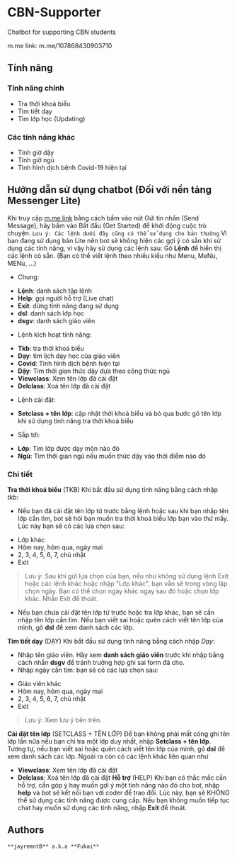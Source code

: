 # CBN-Supporter
Chatbot for supporting CBN students

m.me link: m.me/107868430903710

## Tính năng

### Tính năng chính

* Tra thời khoá biểu
* Tìm tiết dạy
* Tìm lớp học (Updating)

### Các tính năng khác

* Tính giờ dậy
* Tính giờ ngủ
* Tình hình dịch bệnh Covid-19 hiện tại

## Hướng dẫn sử dụng chatbot (Đối với nền tảng Messenger Lite)

Khi truy cập [m.me link](m.me/107868430903710) bằng cách bấm vào nút Gửi tin nhắn (Send Message), hãy bấm vào Bắt đầu (Get Started) để khởi động cuộc trò chuyện.
``
Lưu ý: Các lệnh dưới đây cũng có thể sử dụng cho bản thường
``
Vì bạn đang sử dụng bản Lite nên bot sẽ không hiện các gợi ý có sẵn khi sử dụng các tính năng, vì vậy hãy sử dụng các lệnh sau:
Gõ **Lệnh** để hiển thị các lệnh có sẵn.
(Bạn có thể viết lệnh theo nhiều kiểu như Menu, MeNu, MENu, ...)
* Chung:
- **Lệnh**: danh sách tập lệnh
- **Help**: gọi người hỗ trợ (Live chat)
- **Exit**: dừng tính năng đang sử dụng
- **dsl**:  danh sách lớp học
- **dsgv**: danh sách giáo viên
* Lệnh kích hoạt tính năng:
- **Tkb**: tra thời khoá biểu
- **Dạy**: tìm lịch dạy học của giáo viên
- **Covid**: Tình hình dịch bệnh hiện tại
- **Dậy**: Tìm thời gian thức dậy dựa theo công thức ngủ
- **Viewclass**: Xem tên lớp đã cài đặt
- **Delclass**:  Xoá tên lớp đã cài đặt
* Lệnh cài đặt:
- **Setclass + tên lớp**: cập nhật thời khoá biểu và bỏ qua bước gõ tên lớp khi sử dụng tính năng tra thời khoá biểu
* Sắp tới:
- **Lớp**: Tìm lớp được dạy môn nào đó
- **Ngủ**:  Tìm thời gian ngủ nếu muốn thức dậy vào thời điểm nào đó

### Chi tiết

**Tra thời khoá biểu** (TKB)
Khi bắt đầu sử dụng tính năng bằng cách nhập *tkb*:
* Nếu bạn đã cài đặt tên lớp từ trước bằng lệnh hoặc sau khi bạn nhập tên lớp cần tìm, bot sẽ hỏi bạn muốn tra thời khoá biểu lớp bạn vào thứ mấy. Lúc này bạn sẽ có các lựa chọn sau:
- Lớp khác
- Hôm nay, hôm qua, ngày mai
- 2, 3, 4, 5, 6, 7, chủ nhật
- Exit
> Lưu ý: Sau khi gửi lựa chọn của bạn, nếu như không sử dụng lệnh Exit hoặc các lệnh khác hoặc nhập "Lớp khác", bạn vẫn sẽ trong vòng lặp chọn ngày. Bạn có thể chọn ngày khác ngay sau đó hoặc chọn lớp khác. Nhắn Exit để thoát.
* Nếu bạn chưa cài đặt tên lớp từ trước hoặc tra lớp khác, bạn sẽ cần nhập tên lớp cần tìm. Nếu bạn viết sai hoặc quên cách viết tên lớp của mình, gõ **dsl** để xem danh sách các lớp.

**Tìm tiết dạy** (DẠY)
Khi bắt đầu sử dụng tính năng bằng cách nhập *Dạy*:
* Nhập tên giáo viên. Hãy xem **danh sách giáo viên** trước khi nhập bằng cách nhắn **dsgv** để tránh trường hợp ghi sai form đã cho.
* Nhập ngày cần tìm: bạn sẽ có các lựa chọn sau:
- Giáo viên khác
- Hôm nay, hôm qua, ngày mai
- 2, 3, 4, 5, 6, 7, chủ nhật
- Exit
> Lưu ý: Xem lưu ý bên trên.

**Cài đặt tên lớp** (SETCLASS + TÊN LỚP)
Để bạn không phải mất công ghi tên lớp lần nữa nếu bạn chỉ tra một lớp duy nhất, nhập **Setclass + tên lớp**. Tương tự, nếu bạn viết sai hoặc quên cách viết tên lớp của mình, gõ **dsl** để xem danh sách các lớp.
Ngoài ra còn có các lệnh khác liên quan như
- **Viewclass**: Xem tên lớp đã cài đặt
- **Delclass**:  Xoá tên lớp đã cài đặt
**Hỗ trợ** (HELP)
Khi bạn có thắc mắc cần hỗ trợ, cần góp ý hay muốn gợi ý một tính năng nào đó cho bot, nhập **help** và bot sẽ kết nối bạn với coder để trao đổi. Lúc này, bạn sẽ KHÔNG thể sử dụng các tính năng được cung cấp.
Nếu bạn không muốn tiếp tục chat hay muốn sử dụng các tính năng, nhập **Exit** để thoát.

## Authors

``
**jayremntB** a.k.a **Fukai**
``
